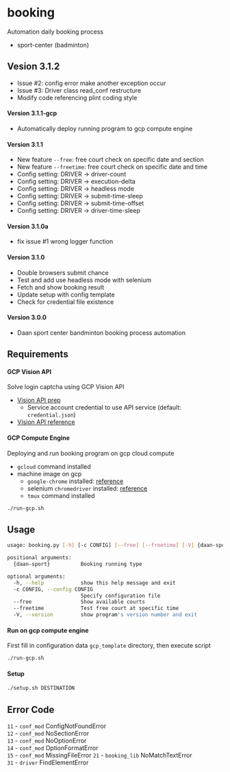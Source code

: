 # booking
Automation daily booking process
- sport-center (badminton)


## Vesion 3.1.2
- Issue #2: config error make another exception occur
- Issue #3: Driver class read_conf restructure
- Modify code referencing plint coding style

#### Version 3.1.1-gcp
- Automatically deploy running program to gcp compute engine

#### Version 3.1.1
- New feature `--free`: free court check on specific date and section
- New feature `--freetime`: free court check on specific date and time
- Config setting: DRIVER -> driver-count
- Config setting: DRIVER -> execution-delta
- Config setting: DRIVER -> headless mode
- Config setting: DRIVER -> submit-time-sleep
- Config setting: DRIVER -> submit-time-offset
- Config setting: DRIVER -> driver-time-sleep

#### Version 3.1.0a
- fix issue #1 wrong logger function

#### Version 3.1.0
- Double browsers submit chance
- Test and add use headless mode with selenium
- Fetch and show booking result
- Update setup with config template 
- Check for credential file existence 

#### Version 3.0.0
- Daan sport center bandminton booking process automation

## Requirements
#### GCP Vision API 
Solve login captcha using GCP Vision API
- [Vision API prep](https://cloud.google.com/vision/docs/before-you-begin)
    - Service account credential to use API service (default: `credential.json`)
- [Vision API reference](https://cloud.google.com/vision/docs/ocr#vision_text_detection-python)

#### GCP Compute Engine
Deploying and run booking program on gcp cloud compute
- `gcloud` command installed
- machine image on gcp
    - `google-chrome` installed: [reference](https://hackmd.io/@liuminhaw/chrome)
    - selenium `chromedriver` installed: [reference](https://hackmd.io/@liuminhaw/chrome)
    - `tmux` command installed
```bash
./run-gcp.sh
```

## Usage
```bash
usage: booking.py [-h] [-c CONFIG] [--free] [--freetime] [-V] {daan-sport}

positional arguments:
  {daan-sport}          Booking running type

optional arguments:
  -h, --help            show this help message and exit
  -c CONFIG, --config CONFIG
                        Specify configuration file
  --free                Show available courts
  --freetime            Test free court at specific time
  -V, --version         show program's version number and exit
```

#### Run on gcp compute engine
First fill in configuration data `gcp_template` directory, then execute script
```bash
./run-gcp.sh
```

#### Setup
```bash
./setup.sh DESTINATION
```


## Error Code
`11` - `conf_mod` ConfigNotFoundError  
`12` - `conf_mod` NoSectionError  
`13` - `conf_mod` NoOptionError  
`14` - `conf_mod` OptionFormatError  
`15` - `conf_mod` MissingFileError
`21` - `booking_lib` NoMatchTextError  
`31` - `driver` FindElementError  

